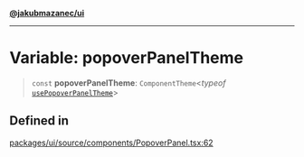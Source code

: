 [**@jakubmazanec/ui**](../README.md)

---

# Variable: popoverPanelTheme

> `const` **popoverPanelTheme**: `ComponentTheme`\<_typeof_
> [`usePopoverPanelTheme`](../functions/usePopoverPanelTheme.md)\>

## Defined in

[packages/ui/source/components/PopoverPanel.tsx:62](https://github.com/jakubmazanec/tools/blob/4bb343d3736e4f9f11a014de3241c6054262151e/packages/ui/source/components/PopoverPanel.tsx#L62)
